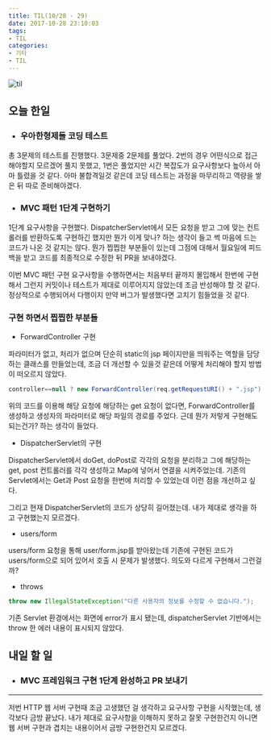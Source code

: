 ```yaml
---
title: TIL(10/28 - 29)
date: 2017-10-28 23:10:03
tags:
- TIL
categories:
- 기타
- TIL
---
```


![til](/images/til/til.jpg)

## 오늘 한일

- ### 우아한형제들 코딩 테스트


총 3문제의 테스트를 진행했다. 3문제중 2문제를 풀었다. 2번의 경우 어떤식으로 접근해야할지 모르겠어 풀지 못했고, 1번은 풀었지만 시간 복잡도가 요구사항보다 높아서 아마 틀렸을 것 같다. 아마 불합격일것 같은데 코딩 테스트는 과정을 마무리하고 역량을 쌓은 뒤 따로 준비해야겠다.

- ### MVC 패턴 1단계 구현하기

1단계 요구사항을 구현했다. DispatcherServlet에서 모든 요청을 받고 그에 맞는 컨트롤러를 반환하도록 구현하긴 했지만 뭔가 이게 맞나? 하는 생각이 들고 썩 마음에 드는 코드가 나온 것 같지는 않다. 뭔가 찝찝한 부분들이 있는데 그점에 대해서 월요일에 피드백을 받고 코드를 최종적으로 수정한 뒤 PR을 보내야겠다.

이번 MVC 패턴 구현 요구사항을 수행하면서는 처음부터 끝까지 몰입해서 한번에 구현해서 그런지 커밋이나 테스트가 제대로 이루어지지 않았는데 조금 반성해야 할 것 같다. 정상적으로 수행되어서 다행이지 만약 버그가 발생했다면 고치기 힘들었을 것 같다.

### 구현 하면서 찝찝한 부분들

- ForwardController 구현

파라미터가 없고, 처리가 없으며 단순히 static의 jsp 페이지만을 띄워주는 역할을 담당하는 클래스를 만들었는데, 조금 더 개선할 수 있을것 같은데 어떻게 처리해야 할지 방법이 떠오르지 않았다.

```java
controller==null ? new ForwardController(req.getRequestURI() + ".jsp") : controller;
```

위의 코드를 이용해 해당 요청에 해당하는 get 요청이 없다면, ForwardController를 생성하고 생성자의 파라미터로 해당 파일의 경로를 주었다. 근데 뭔가 저렇게 구현해도 되는건가? 하는 생각이 들었다.

- DispatcherServlet의 구현

DispatcherServlet에서 doGet, doPost로 각각의 요청을 분리하고 그에 해당하는 get, post 컨트롤러를 각각 생성하고 Map에 넣어서 연결을 시켜주었는데. 기존의 Servlet에서는 Get과 Post 요청을 한번에 처리할 수 있었는데 이런 점을 개선하고 싶다.

그리고 현재 DispatcherServlet의 코드가 상당히 길어졌는데. 내가 제대로 생각을 하고 구현했는지 모르겠다.

- users/form

users/form 요청을 통해 user/form.jsp를 받아왔는데 기존에 구현된 코드가 users/form으로 되어 있어서 호출 시 문제가 발생했다. 의도와 다르게 구현해서 그런걸까?

- throws
```java
throw new IllegalStateException("다른 사용자의 정보를 수정할 수 없습니다.");
```
기존 Servlet 환경에서는 화면에 error가 표시 됐는데, dispatcherServlet 기반에서는 throw 한 에러 내용이 표시되지 않았다.



## 내일 할 일

- ### MVC 프레임워크 구현 1단계 완성하고 PR 보내기



------

저번 HTTP 웹 서버 구현때 조금 고생했던 걸 생각하고 요구사항 구현을 시작했는데, 생각보다 금방 끝났다. 내가 제대로 요구사항을 이해하지 못하고 잘못 구현한건지 아니면 웹 서버 구현과 겹치는 내용이어서 금방 구현한건지 모르겠다.

